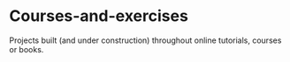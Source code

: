 # Courses-and-exercises
Projects built (and under construction) throughout online tutorials, courses or books.
